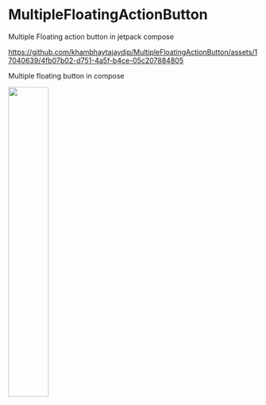 # MultipleFloatingActionButton
Multiple Floating action button in jetpack compose

https://github.com/khambhaytajaydip/MultipleFloatingActionButton/assets/17040639/4fb07b02-d751-4a5f-b4ce-05c207884805

Multiple floating button in compose

<img src="https://github.com/khambhaytajaydip/MultipleFloatingActionButton/assets/17040639/659dc0bc-95cc-46dc-a582-cab77963378f" width=40% height=40%>

